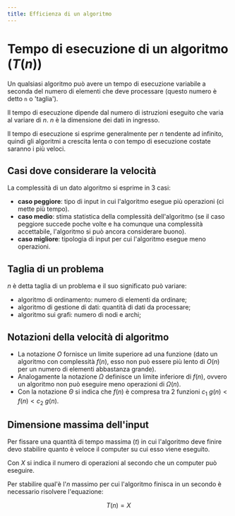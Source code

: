 ```yaml
---
title: Efficienza di un algoritmo
---
```


# Tempo di esecuzione di un algoritmo ($T(n)$)

Un qualsiasi algoritmo può avere un tempo di esecuzione variabile a seconda del
numero di elementi che deve processare (questo numero è detto `n` o 'taglia').

Il tempo di esecuzione dipende dal numero di istruzioni eseguito che varia al
variare di $n$. $n$ è la dimensione dei dati in ingresso.

Il tempo di esecuzione si esprime generalmente per $n$ tendente ad infinito,
quindi gli algoritmi a crescita lenta o con tempo di esecuzione costate saranno
i più veloci.

## Casi dove considerare la velocità

La complessità di un dato algoritmo si esprime in 3 casi:

- **caso peggiore**: tipo di input in cui l'algoritmo esegue più operazioni (ci
  mette più tempo).
- **caso medio**: stima statistica della complessità dell'algoritmo (se il caso
  peggiore succede poche volte e ha comunque una complessità accettabile,
  l'algoritmo si può ancora considerare buono).
- **caso migliore**: tipologia di input per cui l'algoritmo esegue meno
  operazioni.

## Taglia di un problema

$n$ è detta taglia di un problema e il suo significato può variare:

- algoritmo di ordinamento: numero di elementi da ordinare;
- algoritmo di gestione di dati: quantità di dati da processare;
- algoritmo sui grafi: numero di nodi e archi;

## Notazioni della velocità di algoritmo

- La notazione $O$ fornisce un limite superiore ad una funzione (dato un
  algoritmo con complessità $f(n)$, esso non può essere più lento di $O(n)$ per
  un numero di elementi abbastanza grande).
- Analogamente la notazione $\Omega$ definisce un limite inferiore di $f(n)$,
  ovvero un algoritmo non può eseguire meno operazioni di $\Omega(n)$.
- Con la notazione $\Theta$ si indica che $f(n)$ è compresa tra 2 funzioni
  $c_1\ g(n) < f(n) < c_2\ g(n)$.

## Dimensione massima dell'input

Per fissare una quantità di tempo massima ($t$) in cui l'algoritmo deve finire
devo stabilire quanto è veloce il computer su cui esso viene eseguito.

Con $X$ si indica il numero di operazioni al secondo che un computer può
eseguire.

Per stabilire qual'è l'$n$ massimo per cui l'algoritmo finisca in un secondo è
necessario risolvere l'equazione:

$$
T(n)=X
$$

